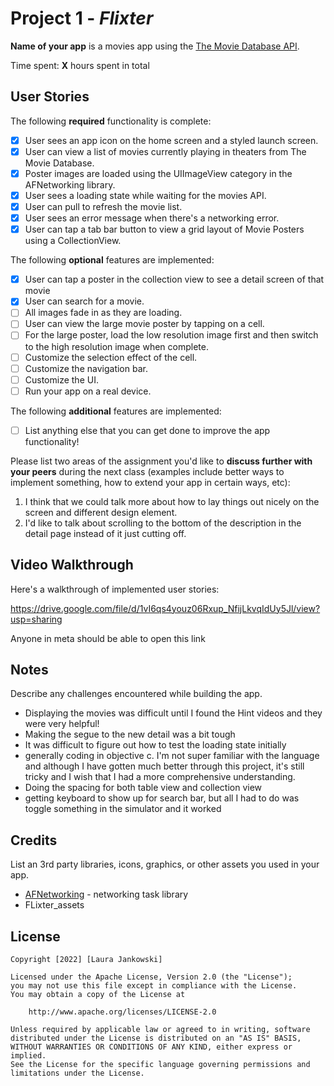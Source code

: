 # Project 1 - *Flixter*

**Name of your app** is a movies app using the [The Movie Database API](http://docs.themoviedb.apiary.io/#).

Time spent: **X** hours spent in total

## User Stories

The following **required** functionality is complete:

- [x] User sees an app icon on the home screen and a styled launch screen.
- [x] User can view a list of movies currently playing in theaters from The Movie Database.
- [x] Poster images are loaded using the UIImageView category in the AFNetworking library.
- [x] User sees a loading state while waiting for the movies API.
- [x] User can pull to refresh the movie list.
- [x] User sees an error message when there's a networking error.
- [x] User can tap a tab bar button to view a grid layout of Movie Posters using a CollectionView.

The following **optional** features are implemented:

- [x] User can tap a poster in the collection view to see a detail screen of that movie
- [x] User can search for a movie.
- [ ] All images fade in as they are loading.
- [ ] User can view the large movie poster by tapping on a cell.
- [ ] For the large poster, load the low resolution image first and then switch to the high resolution image when complete.
- [ ] Customize the selection effect of the cell.
- [ ] Customize the navigation bar.
- [ ] Customize the UI.
- [ ] Run your app on a real device.

The following **additional** features are implemented:

- [ ] List anything else that you can get done to improve the app functionality!

Please list two areas of the assignment you'd like to **discuss further with your peers** during the next class (examples include better ways to implement something, how to extend your app in certain ways, etc):

1. I think that we could talk more about how to lay things out nicely on the screen and different design element.
2. I'd like to talk about scrolling to the bottom of the description in the detail page instead of it just cutting off.

## Video Walkthrough

Here's a walkthrough of implemented user stories:

https://drive.google.com/file/d/1vI6qs4youz06Rxup_NfijLkvqIdUy5Jl/view?usp=sharing

Anyone in meta should be able to open this link

## Notes

Describe any challenges encountered while building the app.
- Displaying the movies was difficult until I found the Hint videos and they were very helpful!
- Making the segue to the new detail was a bit tough
- It was difficult to figure out how to test the loading state initially
- generally coding in objective c. I'm not super familiar with the language and although I have gotten much better through this project, it's still tricky and I wish that I had a more comprehensive understanding.
- Doing the spacing for both table view and collection view
- getting keyboard to show up for search bar, but all I had to do was toggle something in the simulator and it worked



## Credits

List an 3rd party libraries, icons, graphics, or other assets you used in your app.

- [AFNetworking](https://github.com/AFNetworking/AFNetworking) - networking task library
- FLixter_assets

## License

    Copyright [2022] [Laura Jankowski]

    Licensed under the Apache License, Version 2.0 (the "License");
    you may not use this file except in compliance with the License.
    You may obtain a copy of the License at

        http://www.apache.org/licenses/LICENSE-2.0

    Unless required by applicable law or agreed to in writing, software
    distributed under the License is distributed on an "AS IS" BASIS,
    WITHOUT WARRANTIES OR CONDITIONS OF ANY KIND, either express or implied.
    See the License for the specific language governing permissions and
    limitations under the License.
